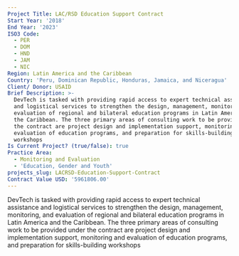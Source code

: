 ```yaml
---
Project Title: LAC/RSD Education Support Contract
Start Year: '2018'
End Year: '2023'
ISO3 Code:
  - PER
  - DOM
  - HND
  - JAM
  - NIC
Region: Latin America and the Caribbean
Country: 'Peru, Dominican Republic, Honduras, Jamaica, and Niceragua'
Client/ Donor: USAID
Brief Description: >-
  DevTech is tasked with providing rapid access to expert technical assistance
  and logistical services to strengthen the design, management, monitoring, and
  evaluation of regional and bilateral education programs in Latin America and
  the Caribbean. The three primary areas of consulting work to be provided under
  the contract are project design and implementation support, monitoring and
  evaluation of education programs, and preparation for skills-building
  workshops
Is Current Project? (true/false): true
Practice Area:
  - Monitoring and Evaluation
  - 'Education, Gender and Youth'
projects_slug: LACRSD-Education-Support-Contract
Contract Value USD: '5961806.00'
---
```

DevTech is tasked with providing rapid access to expert technical assistance and logistical services to strengthen the design, management, monitoring, and evaluation of regional and bilateral education programs in Latin America and the Caribbean. The three primary areas of consulting work to be provided under the contract are project design and implementation support, monitoring and evaluation of education programs, and preparation for skills-building workshops